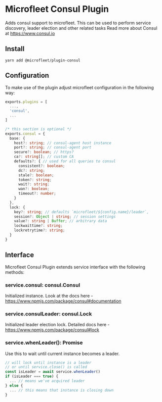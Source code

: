 # Microfleet Consul Plugin

Adds consul support to microfleet. This can be used to perform
service discovery, leader election and other related tasks
Read more about Consul at https://www.consul.io

## Install

`yarn add @microfleet/plugin-consul`

## Configuration

To make use of the plugin adjust microfleet configuration in the following way:

```ts
exports.plugins = [
  ...,
  'consul',
  ...
]

/* this section is optional */
exports.consul = {
  base: {
    host?: string; // consul-agent host instance
    port?: string; // consul-agent port
    secure?: boolean; // https?
    ca?: string[]; // custom CA
    defaults?: { // used for all queries to consul
      consistent?: boolean;
      dc?: string;
      stale?: boolean;
      token?: string;
      wait?: string;
      wan?: boolean;
      timeout?: number;
    }
  },
  lock: {
    key?: string; // defaults `microfleet/${config.name}/leader`,
    session?: Object | string; // session settings
    value?: string | Buffer; // arbitrary data
    lockwaittime?: string;
    lockretrytime?: string;
  }
}
```

## Interface

Microfleet Consul Plugin extends service interface with the following methods:

### service.consul: consul.Consul

Initialized instance. Look at the docs here - https://www.npmjs.com/package/consul#documentation

### service.consulLeader: consul.Lock

Initialized leader election lock. Detailed docs here - https://www.npmjs.com/package/consul#lock

### service.whenLeader(): Promise<boolean>

Use this to wait until current instance becomes a leader.

```ts
// will lock until instance is a leader
// or until service.close() is called
const isLeader = await service.whenLeader()
if (isLeader === true) {
  ... // means we've acquired leader
} else {
  ... // this means that instance is closing down
}
```
